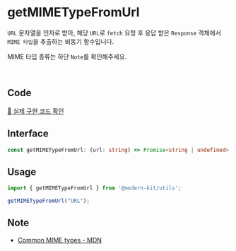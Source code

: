 # getMIMETypeFromUrl

`URL` 문자열을 인자로 받아, 해당 `URL`로 `fetch` 요청 후 응답 받은 `Response` 객체에서 `MIME 타입`을 추출하는 비동기 함수입니다. 

MIME 타입 종류는 하단 `Note`를 확인해주세요.

<br />

## Code
[🔗 실제 구현 코드 확인](https://github.com/modern-agile-team/modern-kit/blob/main/packages/utils/src/file/getMIMETypeFromUrl/index.ts)

## Interface
```ts title="typescript"
const getMIMETypeFromUrl: (url: string) => Promise<string | undefined>
```

## Usage
```ts title="typescript"
import { getMIMETypeFromUrl } from '@modern-kit/utils';

getMIMETypeFromUrl("URL");
```

## Note
- [Common MIME types - MDN](https://developer.mozilla.org/en-US/docs/Web/HTTP/Basics_of_HTTP/MIME_types/Common_types)
